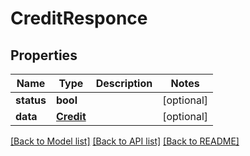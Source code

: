 # CreditResponce

## Properties
Name | Type | Description | Notes
------------ | ------------- | ------------- | -------------
**status** | **bool** |  | [optional] 
**data** | [**Credit**](Credit.md) |  | [optional] 

[[Back to Model list]](../README.md#documentation-for-models) [[Back to API list]](../README.md#documentation-for-api-endpoints) [[Back to README]](../README.md)

